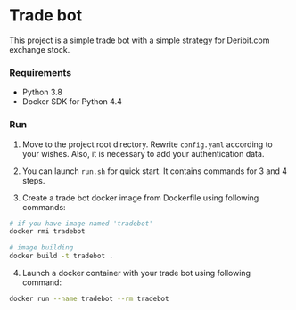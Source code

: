 # Trade bot
This project is a simple trade bot with a simple strategy 
for Deribit.com exchange stock.

### Requirements

- Python 3.8
- Docker SDK for Python 4.4

### Run

1) Move to the project root directory. 
   Rewrite ```config.yaml``` according to your wishes. 
   Also, it is necessary to add your authentication data.
   
2) You can launch ```run.sh``` for quick start. 
   It contains commands for 3 and 4 steps.
   
3) Create a trade bot docker image from Dockerfile using following commands:
~~~bash
# if you have image named 'tradebot'
docker rmi tradebot

# image building
docker build -t tradebot .
~~~

4) Launch a docker container with your 
   trade bot using following command:
~~~bash
docker run --name tradebot --rm tradebot
~~~
